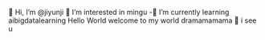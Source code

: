 👋 Hi, I’m @jiyunji
 👀 I’m interested in mingu
-🌱 I’m currently learning aibigdatalearning
Hello World 
welcome to my world 
dramamamama
👀 i see u